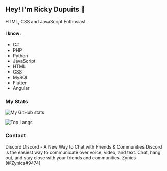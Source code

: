 ## Hey! I'm Ricky Dupuits 👋

HTML, CSS and JavaScript Enthusiast.

#### I know:

- C#
- PHP
- Python
- JavaScript
- HTML
- CSS
- MySQL
- Flutter
- Angular

### My Stats

![My GitHub stats](https://github-readme-stats.vercel.app/api?username=RickyD045&count_private=true&show_icons=true&theme=radical)

![Top Langs](https://github-readme-stats.vercel.app/api/top-langs/?username=RickyD045&theme=radical)

### Contact

Discord
Discord - A New Way to Chat with Friends & Communities
Discord is the easiest way to communicate over voice, video, and text. Chat, hang out, and stay close with your friends and communities.
Zynics (@Zynics#9474)


